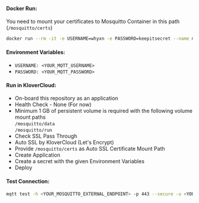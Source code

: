 #### Docker Run:
You need to mount your certificates to Mosquitto Container in this path (`/mosquitto/certs`)

```sh
docker run --rm -it -e USERNAME=whyxn -e PASSWORD=keepitsecret --name mosquitto -p 1883:1883 --read-only -v /vol/mosquitto/run:/mosquitto/run -v /vol/mosquitto/data:/mosquitto/data -v /vol/mosquitto/certs:/mosquitto/certs  klovercloud/mosquitto:2.0
```
####

#### Environment Variables:
- `USERNAME: <YOUR_MQTT_USERNAME>`
- `PASSWORD: <YOUR_MQTT_PASSWORD>`


####
#### Run in KloverCloud:
- On-board this repository as an application
- Health Check - None (For now)
- Minimum 1 GB of persistent volume is required with the following volume mount paths    
`/mosquitto/data`    
`/mosquitto/run`    
- Check SSL Pass Through
- Auto SSL by KloverCloud (Let's Encrypt)
- Provide `/mosquitto/certs` as Auto SSL Certificate Mount Path
- Create Application
- Create a secret with the given Environment Variables
- Deploy


#### Test Connection:
```sh
mqtt test -h <YOUR_MOSQUITTO_EXTERNAL_ENDPOINT> -p 443 --secure -u <YOUR_MQTT_USERNAME> -pw <YOUR_MQTT_PASSWORD>
```
